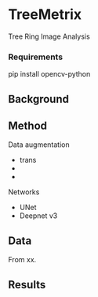 # TreeMetrix
Tree Ring Image Analysis

### Requirements
pip install opencv-python

## Background

## Method
Data augmentation  
* trans
*  
* 

Networks  
* UNet  
* Deepnet v3



## Data
From xx.


## Results

